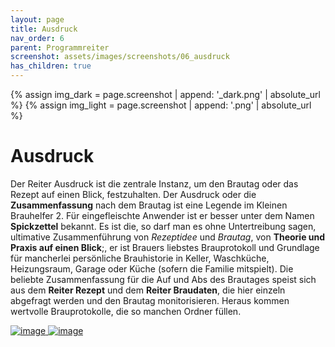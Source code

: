 ```yaml
---
layout: page
title: Ausdruck
nav_order: 6
parent: Programmreiter
screenshot: assets/images/screenshots/06_ausdruck
has_children: true
---
```


{% assign img_dark = page.screenshot | append: '_dark.png' | absolute_url %}
{% assign img_light = page.screenshot | append: '.png' | absolute_url %} 

# Ausdruck

Der Reiter Ausdruck ist die zentrale Instanz, um den Brautag oder das Rezept auf einen Blick, festzuhalten. Der Ausdruck oder die **Zusammenfassung** nach dem Brautag ist eine Legende im Kleinen Brauhelfer 2. Für eingefleischte Anwender ist er besser unter dem Namen **Spickzettel** bekannt. Es ist die, so darf man es ohne Untertreibung sagen, ultimative Zusammenführung von _Rezeptidee_ und _Brautag_, von **Theorie und Praxis auf einen Blick**;, er ist Brauers liebstes Brauprotokoll und Grundlage für mancherlei persönliche Brauhistorie in Keller, Waschküche, Heizungsraum, Garage oder Küche (sofern die Familie mitspielt). Die beliebte Zusammenfassung für die Auf und Abs des Brautages speist sich aus dem **Reiter Rezept** und dem **Reiter Braudaten**, die hier einzeln abgefragt werden und den Brautag monitorisieren. Heraus kommen wertvolle Brauprotokolle, die so manchen Ordner füllen. 

<a href="{{ img_dark }}" class="hide-light" target=_blank>
    <img src="{{ img_dark }}" class="{{img_class}}" alt="image" />
</a>
<a href="{{ img_light }}" class="hide-dark" target=_blank>
    <img src="{{ img_light }}" class="{{img_class}}" alt="image" />
</a>
